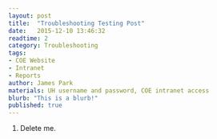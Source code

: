 ```yaml
---
layout: post
title:  "Troubleshooting Testing Post"
date:   2015-12-10 13:46:32
readtime: 2
category: Troubleshooting
tags:
- COE Website
- Intranet
- Reports
author: James Park
materials: UH username and password, COE intranet access
blurb: "This is a blurb!"
published: true
---
```


1. Delete me.
